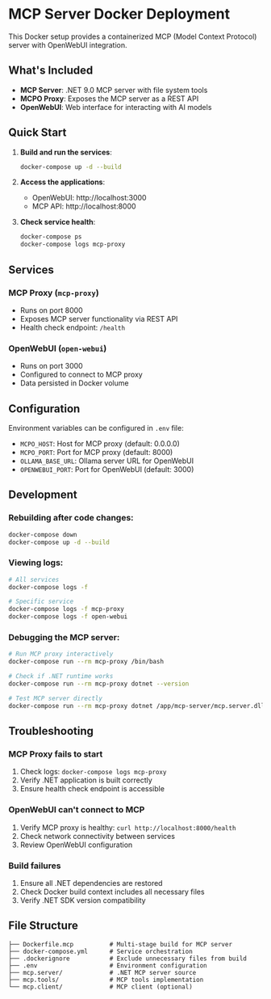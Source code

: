 # MCP Server Docker Deployment

This Docker setup provides a containerized MCP (Model Context Protocol) server with OpenWebUI integration.

## What's Included

- **MCP Server**: .NET 9.0 MCP server with file system tools
- **MCPO Proxy**: Exposes the MCP server as a REST API
- **OpenWebUI**: Web interface for interacting with AI models

## Quick Start

1. **Build and run the services**:
   ```bash
   docker-compose up -d --build
   ```

2. **Access the applications**:
   - OpenWebUI: http://localhost:3000
   - MCP API: http://localhost:8000

3. **Check service health**:
   ```bash
   docker-compose ps
   docker-compose logs mcp-proxy
   ```

## Services

### MCP Proxy (`mcp-proxy`)
- Runs on port 8000
- Exposes MCP server functionality via REST API
- Health check endpoint: `/health`

### OpenWebUI (`open-webui`)
- Runs on port 3000
- Configured to connect to MCP proxy
- Data persisted in Docker volume

## Configuration

Environment variables can be configured in `.env` file:

- `MCPO_HOST`: Host for MCP proxy (default: 0.0.0.0)
- `MCPO_PORT`: Port for MCP proxy (default: 8000) 
- `OLLAMA_BASE_URL`: Ollama server URL for OpenWebUI
- `OPENWEBUI_PORT`: Port for OpenWebUI (default: 3000)

## Development

### Rebuilding after code changes:
```bash
docker-compose down
docker-compose up -d --build
```

### Viewing logs:
```bash
# All services
docker-compose logs -f

# Specific service
docker-compose logs -f mcp-proxy
docker-compose logs -f open-webui
```

### Debugging the MCP server:
```bash
# Run MCP proxy interactively
docker-compose run --rm mcp-proxy /bin/bash

# Check if .NET runtime works
docker-compose run --rm mcp-proxy dotnet --version

# Test MCP server directly
docker-compose run --rm mcp-proxy dotnet /app/mcp-server/mcp.server.dll
```

## Troubleshooting

### MCP Proxy fails to start
1. Check logs: `docker-compose logs mcp-proxy`
2. Verify .NET application is built correctly
3. Ensure health check endpoint is accessible

### OpenWebUI can't connect to MCP
1. Verify MCP proxy is healthy: `curl http://localhost:8000/health`
2. Check network connectivity between services
3. Review OpenWebUI configuration

### Build failures
1. Ensure all .NET dependencies are restored
2. Check Docker build context includes all necessary files
3. Verify .NET SDK version compatibility

## File Structure

```
├── Dockerfile.mcp          # Multi-stage build for MCP server
├── docker-compose.yml      # Service orchestration
├── .dockerignore           # Exclude unnecessary files from build
├── .env                    # Environment configuration
├── mcp.server/             # .NET MCP server source
├── mcp.tools/              # MCP tools implementation
└── mcp.client/             # MCP client (optional)
```
